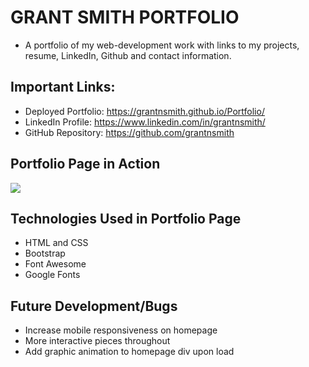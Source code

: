 # GRANT SMITH PORTFOLIO
* A portfolio of my web-development work with links to my projects, resume, LinkedIn, Github and contact information. 

## Important Links:
* Deployed Portfolio: https://grantnsmith.github.io/Portfolio/
* LinkedIn Profile: https://www.linkedin.com/in/grantnsmith/
* GitHub Repository: https://github.com/grantnsmith

## Portfolio Page in Action
![](./assets/gnsmith-portfolio.gif)

## Technologies Used in Portfolio Page
* HTML and CSS
* Bootstrap
* Font Awesome
* Google Fonts

## Future Development/Bugs
* Increase mobile responsiveness on homepage
* More interactive pieces throughout
* Add graphic animation to homepage div upon load
